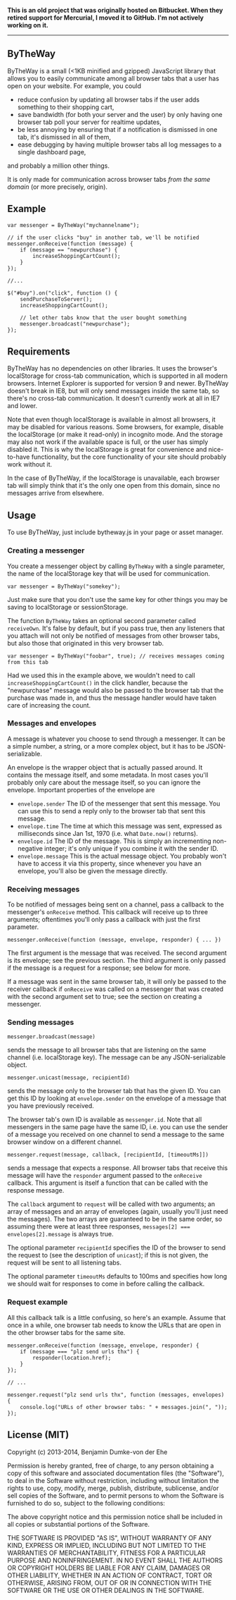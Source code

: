 **This is an old project that was originally hosted on Bitbucket. When they retired support for Mercurial, I moved it to GitHub. I'm not actively working on it.**

---

## ByTheWay

ByTheWay is a small (<1KB minified and gzipped) JavaScript library that allows you to easily communicate among all browser tabs that a user has open on your website. For example, you could

* reduce confusion by updating all browser tabs if the user adds something to their shopping cart,
* save bandwidth (for both your server and the user) by only having one browser tab poll your server for realtime updates,
* be less annoying by ensuring that if a notification is dismissed in one tab, it's dismissed in all of them,
* ease debugging by having multiple browser tabs all log messages to a single dashboard page,

and probably a million other things.

It is only made for communication across browser tabs *from the same domain* (or more precisely, origin).

## Example

    var messenger = ByTheWay("mychannelname");

    // if the user clicks "buy" in another tab, we'll be notified
    messenger.onReceive(function (message) {
        if (message == "newpurchase") {
            increaseShoppingCartCount();
        }
    });

    //...

    $("#buy").on("click", function () {
        sendPurchaseToServer();
        increaseShoppingCartCount();

        // let other tabs know that the user bought something
        messenger.broadcast("newpurchase");
    });

## Requirements

ByTheWay has no dependencies on other libraries. It uses the browser's localStorage for cross-tab communication, which is supported in all modern browsers. Internet Explorer is supported for version 9 and newer. ByTheWay doesn't break in IE8, but will only send messages inside the same tab, so there's no cross-tab communication. It doesn't currently work at all in IE7 and lower.

Note that even though localStorage is available in almost all browsers, it may be disabled for various reasons. Some browsers, for example, disable the localStorage (or make it read-only) in incognito mode. And the storage may also not work if the available space is full, or the user has simply disabled it. This is why the localStorage is great for convenience and nice-to-have functionality, but the core functionality of your site should probably work without it.

In the case of ByTheWay, if the localStorage is unavailable, each browser tab will simply think that it's the only one open from this domain, since no messages arrive from elsewhere.

## Usage

To use ByTheWay, just include bytheway.js in your page or asset manager.

### Creating a messenger

You create a messenger object by calling `ByTheWay` with a single parameter, the name of the localStorage key that will be used for communication.

    var messenger = ByTheWay("somekey");

Just make sure that you don't use the same key for other things you may be saving to localStorage or sessionStorage.

The function `ByTheWay` takes an optional second parameter called `receiveOwn`. It's false by default, but if you pass true, then any listeners that you attach will not only be notified of messages from other browser tabs, but also those that originated in this very browser tab.

    var messenger = ByTheWay("foobar", true); // receives messages coming from this tab

Had we used this in the example above, we wouldn't need to call `increaseShoppingCartCount()` in the click handler, because the "newpurchase" message would also be passed to the browser tab that the purchase was made in, and thus the message handler would have taken care of increasing the count.

### Messages and envelopes

A message is whatever you choose to send through a messenger. It can be a simple number, a string, or a more complex object, but it has to be JSON-serializable.

An envelope is the wrapper object that is actually passed around. It contains the message itself, and some metadata. In most cases you'll probably only care about the message itself, so you can ignore the envelope. Important properties of the envelope are

- `envelope.sender` The ID of the messenger that sent this message. You can use this to send a reply only to the browser tab that sent this message.
- `envelope.time` The time at which this message was sent, expressed as milliseconds since Jan 1st, 1970 (i.e. what `Date.now()` returns).
- `envelope.id` The ID of the message. This is simply an incrementing non-negative integer; it's only unique if you combine it with the sender ID.
- `envelope.message` This is the actual message object. You probably won't have to access it via this property, since whenever you have an envelope, you'll also be given the message directly.

### Receiving messages

To be notified of messages being sent on a channel, pass a callback to the messenger's `onReceive` method. This callback will receive up to three arguments; oftentimes you'll only pass a callback with just the first parameter.

    messenger.onReceive(function (message, envelope, responder) { ... })

The first argument is the message that was received. The second argument is its envelope; see the previous section. The third argument is only passed if the message is a request for a response; see below for more.

If a message was sent in the same browser tab, it will only be passed to the receiver callback if `onReceive` was called on a messenger that was created with the second argument set to true; see the section on creating a messenger.

### Sending messages

    messenger.broadcast(message)

sends the message to all browser tabs that are listening on the same channel (i.e. localStorage key). The message can be any JSON-serializable object.

    messenger.unicast(message, recipientId)

sends the message only to the browser tab that has the given ID. You can get this ID by looking at `envelope.sender` on the envelope of a message that you have previously received.

The browser tab's own ID is available as `messenger.id`. Note that all messengers in the same page have the same ID, i.e. you can use the sender of a message you received on one channel to send a message to the same browser window on a different channel.

    messenger.request(message, callback, [recipientId, [timeoutMs]])

sends a message that expects a response. All browser tabs that receive this message will have the `responder` argument passed to the `onReceive` callback. This argument is itself a function that can be called with the response message.

The `callback` argument to `request` will be called with two arguments; an array of messages and an array of envelopes (again, usually you'll just need the messages). The two arrays are guaranteed to be in the same order, so assuming there were at least three responses, `messages[2] === envelopes[2].message` is always true.

The optional parameter `recipientId` specifies the ID of the browser to send the request to (see the description of `unicast`); if this is not given, the request will be sent to all listening tabs.

The optional parameter `timeoutMs` defaults to 100ms and specifies how long we should wait for responses to come in before calling the callback.

### Request example

All this callback talk is a little confusing, so here's an example. Assume that once in a while, one browser tab needs to know the URLs that are open in the other browser tabs for the same site.

    messenger.onReceive(function (message, envelope, responder) {
        if (message === "plz send urls thx") {
            responder(location.href);
        }
    });

    // ...

    messenger.request("plz send urls thx", function (messages, envelopes) {
        console.log("URLs of other browser tabs: " + messages.join(", "));
    });

## License (MIT)

Copyright (c) 2013-2014, Benjamin Dumke-von der Ehe

Permission is hereby granted, free of charge, to any person obtaining a copy of this software and associated documentation files (the "Software"), to deal in the Software without restriction, including without limitation the rights to use, copy, modify, merge, publish, distribute, sublicense, and/or sell copies of the Software, and to permit persons to whom the Software is furnished to do so, subject to the following conditions:

The above copyright notice and this permission notice shall be included in all copies or substantial portions of the Software.

THE SOFTWARE IS PROVIDED "AS IS", WITHOUT WARRANTY OF ANY KIND, EXPRESS OR IMPLIED, INCLUDING BUT NOT LIMITED TO THE WARRANTIES OF MERCHANTABILITY, FITNESS FOR A PARTICULAR PURPOSE AND NONINFRINGEMENT. IN NO EVENT SHALL THE AUTHORS OR COPYRIGHT HOLDERS BE LIABLE FOR ANY CLAIM, DAMAGES OR OTHER LIABILITY, WHETHER IN AN ACTION OF CONTRACT, TORT OR OTHERWISE, ARISING FROM, OUT OF OR IN CONNECTION WITH THE SOFTWARE OR THE USE OR OTHER DEALINGS IN THE SOFTWARE.